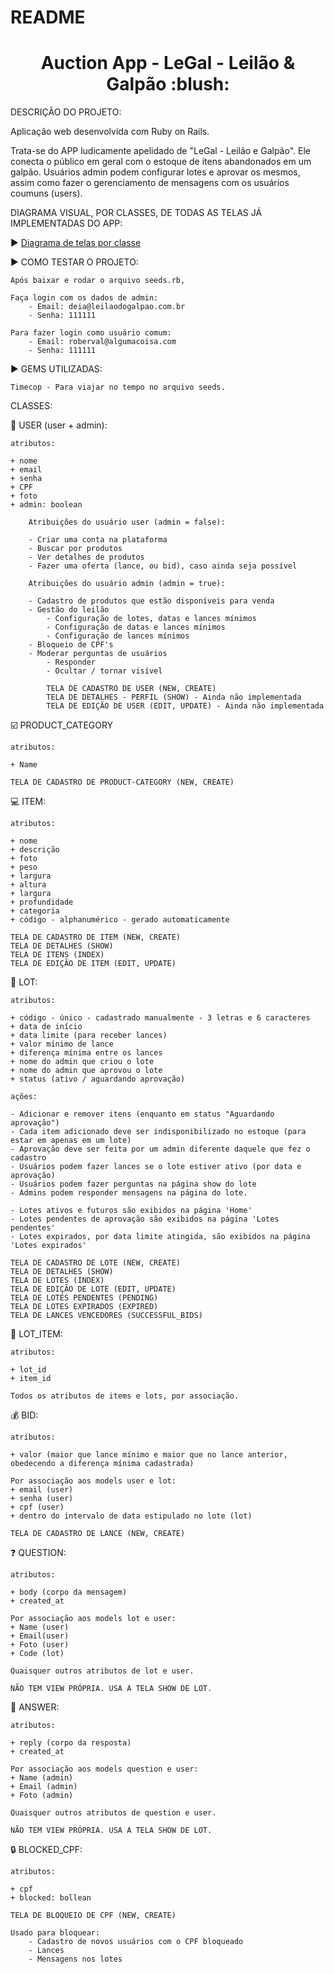 # README
<h1 align="center"> Auction App - LeGal - Leilão & Galpão :blush:</h1>

DESCRIÇÃO DO PROJETO:

<p align="justify"> Aplicação web desenvolvida com Ruby on Rails.

Trata-se do APP ludicamente apelidado de "LeGal - Leilão e Galpão". Ele conecta o público em geral com o estoque de itens abandonados em um galpão. Usuários admin podem configurar lotes e aprovar os mesmos, assim como fazer o gerenciamento de mensagens com os usuários coumuns (users). </p>

DIAGRAMA VISUAL, POR CLASSES, DE TODAS AS TELAS JÁ IMPLEMENTADAS DO APP:

:arrow_forward: [Diagrama de telas por classe](https://encurtador.com.br/elqT1)


:arrow_forward: COMO TESTAR O PROJETO:

    Após baixar e rodar o arquivo seeds.rb, 

    Faça login com os dados de admin:
        - Email: deia@leilaodogalpao.com.br
        - Senha: 111111

    Para fazer login como usuário comum:
        - Email: roberval@algumacoisa.com
        - Senha: 111111

:arrow_forward: GEMS UTILIZADAS:

    Timecop - Para viajar no tempo no arquivo seeds. 


CLASSES:

:raising_hand: USER (user + admin):

    atributos:

    + nome 
    + email 
    + senha
    + CPF 
    + foto
    + admin: boolean

        Atribuições do usuário user (admin = false):

        - Criar uma conta na plataforma
        - Buscar por produtos
        - Ver detalhes de produtos
        - Fazer uma oferta (lance, ou bid), caso ainda seja possível

        Atribuições do usuário admin (admin = true):

        - Cadastro de produtos que estão disponíveis para venda
        - Gestão do leilão 
            - Configuração de lotes, datas e lances mínimos
            - Configuração de datas e lances mínimos
            - Configuração de lances mínimos
        - Bloqueio de CPF's
        - Moderar perguntas de usuários
            - Responder 
            - Ocultar / tornar visível
            
            TELA DE CADASTRO DE USER (NEW, CREATE)
            TELA DE DETALHES - PERFIL (SHOW) - Ainda não implementada
            TELA DE EDIÇÃO DE USER (EDIT, UPDATE) - Ainda não implementada

:ballot_box_with_check: PRODUCT_CATEGORY 

    atributos:

    + Name 

    TELA DE CADASTRO DE PRODUCT-CATEGORY (NEW, CREATE)

:computer: ITEM:

    atributos:

    + nome
    + descrição
    + foto
    + peso
    + largura
    + altura
    + largura
    + profundidade
    + categoria
    + código - alphanumérico - gerado automaticamente 

    TELA DE CADASTRO DE ITEM (NEW, CREATE)
    TELA DE DETALHES (SHOW)
    TELA DE ITENS (INDEX)
    TELA DE EDIÇÃO DE ITEM (EDIT, UPDATE)

:hammer: LOT:

    atributos:

    + código - único - cadastrado manualmente - 3 letras e 6 caracteres
    + data de início
    + data limite (para receber lances)
    + valor mínimo de lance 
    + diferença mínima entre os lances
    + nome do admin que criou o lote
    + nome do admin que aprovou o lote
    + status (ativo / aguardando aprovação)

    ações:

    - Adicionar e remover itens (enquanto em status "Aguardando aprovação")
    - Cada item adicionado deve ser indisponibilizado no estoque (para estar em apenas em um lote)
    - Aprovação deve ser feita por um admin diferente daquele que fez o cadastro
    - Usuários podem fazer lances se o lote estiver ativo (por data e aprovação)
    - Usuários podem fazer perguntas na página show do lote
    - Admins podem responder mensagens na página do lote.

    - Lotes ativos e futuros são exibidos na página 'Home'
    - Lotes pendentes de aprovação são exibidos na página 'Lotes pendentes'
    - Lotes expirados, por data limite atingida, são exibidos na página 'Lotes expirados'

    TELA DE CADASTRO DE LOTE (NEW, CREATE)
    TELA DE DETALHES (SHOW)
    TELA DE LOTES (INDEX)
    TELA DE EDIÇÃO DE LOTE (EDIT, UPDATE)
    TELA DE LOTES PENDENTES (PENDING)
    TELA DE LOTES EXPIRADOS (EXPIRED)
    TELA DE LANCES VENCEDORES (SUCCESSFUL_BIDS)

:iphone: LOT_ITEM:

    atributos:

    + lot_id 
    + item_id

    Todos os atributos de items e lots, por associação.

:moneybag: BID:

    atributos:
    
    + valor (maior que lance mínimo e maior que no lance anterior, obedecendo a diferença mínima cadastrada)

    Por associação aos models user e lot:
    + email (user)
    + senha (user)
    + cpf (user)
    + dentro do intervalo de data estipulado no lote (lot)

    TELA DE CADASTRO DE LANCE (NEW, CREATE)

:question: QUESTION:

    atributos:

    + body (corpo da mensagem)
    + created_at

    Por associação aos models lot e user:
    + Name (user)
    + Email(user)
    + Foto (user)
    + Code (lot)

    Quaisquer outros atributos de lot e user. 

    NÃO TEM VIEW PRÓPRIA. USA A TELA SHOW DE LOT.

:mega: ANSWER: 

    atributos:

    + reply (corpo da resposta)
    + created_at

    Por associação aos models question e user:
    + Name (admin)
    + Email (admin)
    + Foto (admin)

    Quaisquer outros atributos de question e user. 

    NÃO TEM VIEW PRÓPRIA. USA A TELA SHOW DE LOT.

:lock: BLOCKED_CPF: 

    atributos:

    + cpf 
    + blocked: bollean

    TELA DE BLOQUEIO DE CPF (NEW, CREATE)

    Usado para bloquear: 
        - Cadastro de novos usuários com o CPF bloqueado
        - Lances
        - Mensagens nos lotes

